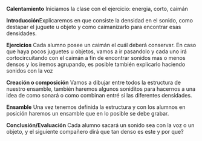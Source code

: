 
**Calentamiento** Iniciamos la clase con el ejercicio: energia, corto, caimán 

**Introducción**Explicaremos en que consiste la densidad en el sonido, como destapar el juguete u objeto y como caimanizarlo para encontrar esas densidades.

**Ejercicios** Cada alumno posee un caimán el cuál deberá conservar. En caso que haya pocos juguetes u objetos, vamos a ir pasandolo y cada uno irá cortocircuitando con el caimán a fin de encontrar sonidos mas o menos densos y los iremos agrupando, es posible también explicarlo haciendo sonidos con la voz

**Creación o composición** Vamos a dibujar entre todos la estructura de nuestro ensamble, también haremos algunos soniditos para hacernos a una idea  de como sonará o como combinan entré si las diferentes densidades.

**Ensamble** Una vez tenemos definida la estructura y con los alumnos en posición haremos un ensamble que en lo posible se debe grabar.

**Conclusión/Evaluación** Cada alumno sacará un sonido sea con la voz o un objeto, y el siguiente compañero dirá que tan denso es este y por que?
